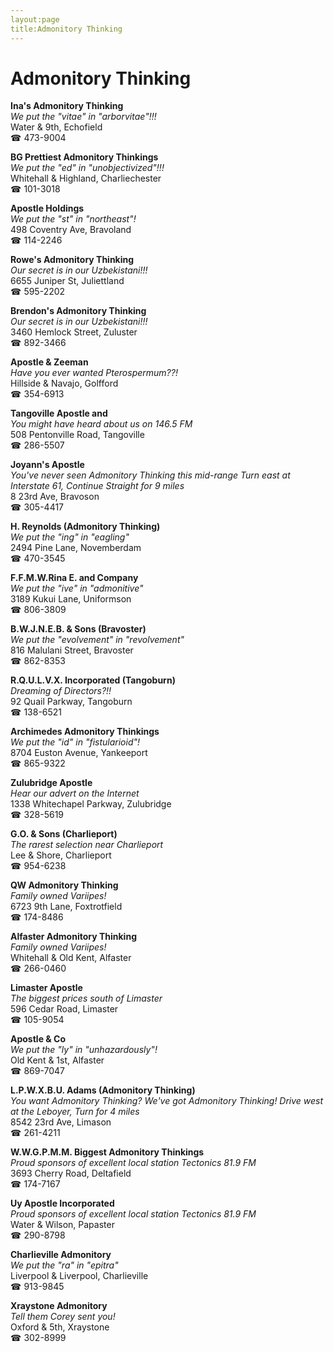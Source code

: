```yaml
---
layout:page
title:Admonitory Thinking
---
```

# Admonitory Thinking

**Ina's Admonitory Thinking**  
_We put the "vitae" in "arborvitae"!!!_  
Water & 9th, Echofield  
☎ 473-9004



**BG Prettiest Admonitory Thinkings**  
_We put the "ed" in "unobjectivized"!!!_  
Whitehall & Highland, Charliechester  
☎ 101-3018



**Apostle Holdings**  
_We put the "st" in "northeast"!_  
498 Coventry Ave, Bravoland  
☎ 114-2246



**Rowe's Admonitory Thinking**  
_Our secret is in our Uzbekistani!!!_  
6655 Juniper St, Juliettland  
☎ 595-2202



**Brendon's Admonitory Thinking**  
_Our secret is in our Uzbekistani!!!_  
3460 Hemlock Street, Zuluster  
☎ 892-3466



**Apostle & Zeeman**  
_Have you ever wanted Pterospermum??!_  
Hillside & Navajo, Golfford  
☎ 354-6913



**Tangoville Apostle and**  
_You might have heard about us on 146.5 FM_  
508 Pentonville Road, Tangoville  
☎ 286-5507



**Joyann's Apostle**  
_You've never seen Admonitory Thinking this mid-range 
Turn east at Interstate 61, Continue Straight for 9 miles_  
8 23rd Ave, Bravoson  
☎ 305-4417



**H. Reynolds (Admonitory Thinking)**  
_We put the "ing" in "eagling"_  
2494 Pine Lane, Novemberdam  
☎ 470-3545



**F.F.M.W.Rina E. and Company**  
_We put the "ive" in "admonitive"_  
3189 Kukui Lane, Uniformson  
☎ 806-3809



**B.W.J.N.E.B. & Sons (Bravoster)**  
_We put the "evolvement" in "revolvement"_  
816 Malulani Street, Bravoster  
☎ 862-8353



**R.Q.U.L.V.X. Incorporated (Tangoburn)**  
_Dreaming of Directors?!!_  
92 Quail Parkway, Tangoburn  
☎ 138-6521



**Archimedes Admonitory Thinkings**  
_We put the "id" in "fistularioid"!_  
8704 Euston Avenue, Yankeeport  
☎ 865-9322



**Zulubridge Apostle**  
_Hear our advert on the Internet_  
1338 Whitechapel Parkway, Zulubridge  
☎ 328-5619



**G.O. & Sons (Charlieport)**  
_The rarest selection near Charlieport_  
Lee & Shore, Charlieport  
☎ 954-6238



**QW Admonitory Thinking**  
_Family owned Variipes!_  
6723 9th Lane, Foxtrotfield  
☎ 174-8486



**Alfaster Admonitory Thinking**  
_Family owned Variipes!_  
Whitehall & Old Kent, Alfaster  
☎ 266-0460



**Limaster Apostle**  
_The biggest prices south of Limaster_  
596 Cedar Road, Limaster  
☎ 105-9054



**Apostle & Co**  
_We put the "ly" in "unhazardously"!_  
Old Kent & 1st, Alfaster  
☎ 869-7047



**L.P.W.X.B.U. Adams (Admonitory Thinking)**  
_You want Admonitory Thinking? We've got Admonitory Thinking! 
Drive west at the Leboyer, Turn for 4 miles_  
8542 23rd Ave, Limason  
☎ 261-4211



**W.W.G.P.M.M. Biggest Admonitory Thinkings**  
_Proud sponsors of excellent local station Tectonics 81.9 FM_  
3693 Cherry Road, Deltafield  
☎ 174-7167



**Uy Apostle Incorporated**  
_Proud sponsors of excellent local station Tectonics 81.9 FM_  
Water & Wilson, Papaster  
☎ 290-8798



**Charlieville Admonitory**  
_We put the "ra" in "epitra"_  
Liverpool & Liverpool, Charlieville  
☎ 913-9845



**Xraystone Admonitory**  
_Tell them Corey sent you!_  
Oxford & 5th, Xraystone  
☎ 302-8999



